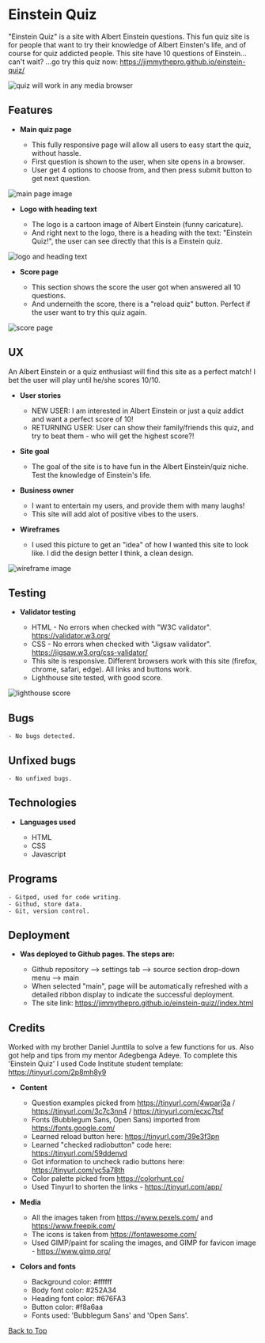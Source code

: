 # **Einstein Quiz**
"Einstein Quiz" is a site with Albert Einstein questions. This fun quiz site is for people that want to try their knowledge of Albert Einsten's life, and of course for quiz addicted people.
This site have 10 questions of Einstein... can't wait? ...go try this quiz now: https://jimmythepro.github.io/einstein-quiz/

![quiz will work in any media browser]()

## Features

* **Main quiz page**

    - This fully responsive page will allow all users to easy start the quiz, without hassle.
    - First question is shown to the user, when site opens in a browser.
    - User get 4 options to choose from, and then press submit button to get next question.

![main page image]()

* **Logo with heading text**

    - The logo is a cartoon image of Albert Einstein (funny caricature).
    - And right next to the logo, there is a heading with the text: "Einstein Quiz!", the user can see directly that this is a Einstein quiz.

![logo and heading text]()

* **Score page**

    - This section shows the score the user got when answered all 10 questions.
    - And underneith the score, there is a "reload quiz" button. Perfect if the user want to try this quiz again.

![score page]()

## UX

An Albert Einstein or a quiz enthusiast will find this site as a perfect match!
I bet the user will play until he/she scores 10/10.

* **User stories**

    - NEW USER: I am interested in Albert Einstein or just a quiz addict and want a perfect score of 10!
    - RETURNING USER: User can show their family/friends this quiz, and try to beat them - who will get the highest score?!

* **Site goal**

    - The goal of the site is to have fun in the Albert Einstein/quiz niche. Test the knowledge of Einstein's life.

* **Business owner**

    - I want to entertain my users, and provide them with many laughs!
    - This site will add alot of positive vibes to the users.

* **Wireframes**

    - I used this picture to get an "idea" of how I wanted this site to look like. I did the design better I think, a clean design.

![wireframe image]()

## Testing

* **Validator testing**

    - HTML - No errors when checked with "W3C validator". https://validator.w3.org/
    - CSS - No errors when checked with "Jigsaw validator". https://jigsaw.w3.org/css-validator/
    - This site is responsive. Different browsers work with this site (firefox, chrome, safari, edge). All links and buttons work.
    - Lighthouse site tested, with good score.

![lighthouse score]()

## Bugs

    - No bugs detected.

## Unfixed bugs

    - No unfixed bugs.

## Technologies

* **Languages used**

    - HTML
    - CSS
    - Javascript

## Programs

    - Gitpod, used for code writing.
    - Githud, store data.
    - Git, version control.

## Deployment

* **Was deployed to Github pages. The steps are:**

    - Github repository --> settings tab --> source section drop-down menu --> main
    - When selected "main", page will be automatically refreshed with a detailed ribbon display to indicate the successful deployment.
    - The site link: https://jimmythepro.github.io/einstein-quiz//index.html

## Credits

Worked with my brother Daniel Junttila to solve a few functions for us.
Also got help and tips from my mentor Adegbenga Adeye.
To complete this 'Einstein Quiz' I used Code Institute student template: https://tinyurl.com/2p8mh8y9

* **Content**

    - Question examples picked from https://tinyurl.com/4wparj3a / https://tinyurl.com/3c7c3nn4 / https://tinyurl.com/ecxc7tsf
    - Fonts (Bubblegum Sans, Open Sans) imported from https://fonts.google.com/
    - Learned reload button here: https://tinyurl.com/39e3f3pn
    - Learned "checked radiobutton" code here: https://tinyurl.com/59ddenvd
    - Got information to uncheck radio buttons here: https://tinyurl.com/yc5a78th
    - Color palette picked from https://colorhunt.co/
    - Used Tinyurl to shorten the links - https://tinyurl.com/app/

* **Media**

    - All the images taken from https://www.pexels.com/ and https://www.freepik.com/
    - The icons is taken from https://fontawesome.com/
    - Used GIMP/paint for scaling the images, and GIMP for favicon image - https://www.gimp.org/

* **Colors and fonts**

    - Background color: #ffffff
    - Body font color: #252A34
    - Heading font color: #676FA3
    - Button color: #f8a6aa
    - Fonts used: 'Bubblegum Sans' and 'Open Sans'.

[Back to Top](#**Einstein-Quiz**)
